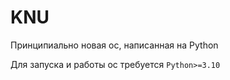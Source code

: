 # KNU
Принципиально новая ос, написанная на Python

Для запуска и работы ос требуется `Python>=3.10`
